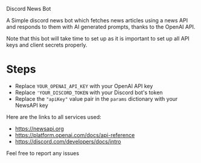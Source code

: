 Discord News Bot

A Simple discord news bot which fetches news articles using a news API and responds to them with AI generated prompts, thanks to the OpenAI API.

Note that this bot will take time to set up as it is important to set up all API keys and client secrets properly.

# Steps

- Replace ``YOUR_OPENAI_API_KEY`` with your OpenAI API key
- Replace ``'YOUR_DISCORD_TOKEN`` with your Discord bot's token
- Replace the ``"apiKey"`` value pair in the ``params`` dictionary with your NewsAPI key


Here are the links to all services used:

- https://newsapi.org 
- https://platform.openai.com/docs/api-reference 
- https://discord.com/developers/docs/intro

Feel free to report any issues